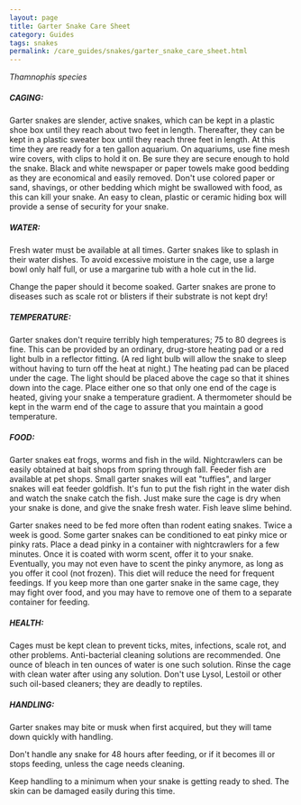 ```yaml
---
layout: page
title: Garter Snake Care Sheet
category: Guides
tags: snakes
permalink: /care_guides/snakes/garter_snake_care_sheet.html
---
```


*Thamnophis species*

##### CAGING: 

Garter snakes are slender, active snakes, which can be kept in a plastic shoe box until they reach about two feet in length. Thereafter, they can be kept in a plastic sweater box until they reach three feet in length. At this time they are ready for a ten gallon aquarium. On aquariums, use fine mesh wire covers, with clips to hold it on. Be sure they are secure enough to hold the snake. Black and white newspaper or paper towels make good bedding as they are economical and easily removed. Don't use colored paper or sand, shavings, or other bedding which might be swallowed with food, as this can kill your snake. An easy to clean, plastic or ceramic hiding box will provide a sense of security for your snake.

##### WATER: 

Fresh water must be available at all times. Garter snakes like to splash in their water dishes. To avoid excessive moisture in the cage, use a large bowl only half full, or use a margarine tub with a hole cut in the lid.

Change the paper should it become soaked. Garter snakes are prone to diseases such as scale rot or blisters if their substrate is not kept dry!

##### TEMPERATURE: 

Garter snakes don't require terribly high temperatures; 75 to 80 degrees is fine. This can be provided by an ordinary, drug-store heating pad or a red light bulb in a reflector fitting. (A red light bulb will allow the snake to sleep without having to turn off the heat at night.) The heating pad can be placed under the cage. The light should be placed above the cage so that it shines down into the cage. Place either one so that only one end of the cage is heated, giving your snake a temperature gradient. A thermometer should be kept in the warm end of the cage to assure that you maintain a good temperature.

##### FOOD: 

Garter snakes eat frogs, worms and fish in the wild. Nightcrawlers can be easily obtained at bait shops from spring through fall. Feeder fish are available at pet shops. Small garter snakes will eat "tuffies", and larger snakes will eat feeder goldfish. It's fun to put the fish right in the water dish and watch the snake catch the fish. Just make sure the cage is dry when your snake is done, and give the snake fresh water. Fish leave slime behind.

Garter snakes need to be fed more often than rodent eating snakes. Twice a week is good. Some garter snakes can be conditioned to eat pinky mice or pinky rats. Place a dead pinky in a container with nightcrawlers for a few minutes.  Once it is coated with worm scent, offer it to your snake. Eventually, you may not even have to scent the pinky anymore, as long as you offer it cool (not frozen). This diet will reduce the need for frequent feedings. If you keep more than one garter snake in the same cage, they may fight over food, and you may have to remove one of them to a separate container for feeding.

##### HEALTH: 

Cages must be kept clean to prevent ticks, mites, infections, scale rot, and other problems. Anti-bacterial cleaning solutions are recommended. One ounce of bleach in ten ounces of water is one such solution. Rinse the cage with clean water after using any solution. Don't use Lysol, Lestoil or other such oil-based cleaners; they are deadly to reptiles.

##### HANDLING: 

Garter snakes may bite or musk when first acquired, but they will tame down quickly with handling.

Don't handle any snake for 48 hours after feeding, or if it becomes ill or stops feeding, unless the cage needs cleaning.

Keep handling to a minimum when your snake is getting ready to shed. The skin can be damaged easily during this time.